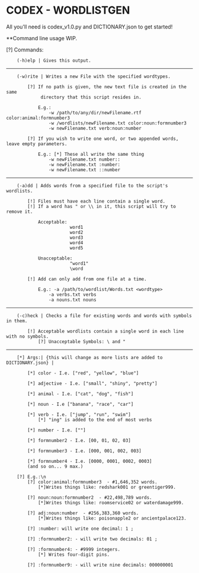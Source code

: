 # CODEX - WORDLISTGEN

All you'll need is codex_v1.0.py and DICTIONARY.json to get started!

**Command line usage WIP.

[?] Commands:

        (-h)elp | Gives this output.
------------------------------------------------------------------------------------
        (-w)rite | Writes a new File with the specified wordtypes.
            
            [?] If no path is given, the new text file is created in the same
                 directory that this script resides in.
              
                E.g.: 
                    -w /path/to/any/dir/newFilename.rtf color:animal:formnumber3
                    -w /wordlists/newFilename.txt color:noun:formnumber3
                    -w newFilename.txt verb:noun:number

            [?] If you wish to write one word, or two appended words, leave empty parameters.
                
                E.g.: [*] These all write the same thing
                    -w newFilename.txt number:: 
                    -w newFilename.txt :number:
                    -w newFilename.txt ::number

------------------------------------------------------------------------------------
        (-a)dd | Adds words from a specified file to the script's wordlists.
            
            [!] Files must have each line contain a single word.
            [!] If a word has " or \\ in it, this script will try to remove it.
                
                Acceptable:
                            word1
                            word2
                            word3
                            word4
                            word5

                Unacceptable:
                            "word1"
                            \word

            [!] Add can only add from one file at a time.

                E.g.: -a /path/to/wordlist/Words.txt <wordtype>
                    -a verbs.txt verbs
                    -a nouns.txt nouns

------------------------------------------------------------------------------------
        (-c)heck | Checks a file for existing words and words with symbols in them.

            [!] Acceptable wordlists contain a single word in each line with no symbols.
                [?] Unacceptable Symbols: \ and "
                
------------------------------------------------------------------------------------
        [*] Args:| {this will change as more lists are added to DICTIONARY.json} |

            [*] color - I.e. ["red", "yellow", "blue"]

            [*] adjective - I.e. ["small", "shiny", "pretty"]

            [*] animal - I.e. ["cat", "dog", "fish"]

            [*] noun - I.e ["banana", "race", "car"]

            [*] verb - I.e. ["jump", "run", "swim"]
                [*] "ing" is added to the end of most verbs

            [*] number - I.e. [""]

            [*] formnumber2 - I.e. [00, 01, 02, 03]

            [*] formnumber3 - I.e. [000, 001, 002, 003]
            
            [*] formnumber4 - I.e. [0000, 0001, 0002, 0003]
            (and so on... 9 max.)

        [?] E.g.:\n 
            [?] color:animal:formnumber3  - #1,646,352 words.
                [*]Writes things like: redshark001 or greentiger999.

            [?] noun:noun:formnumber2  - #22,498,789 words.
                [*]Writes things like: roomservice02 or waterdamage999.

            [?] adj:noun:number  - #256,383,360 words.
                [*]Writes things like: poisonapple2 or ancientpalace123.

            [?] :number: will write one decimal: 1 ;

            [?] :formnumber2: - will write two decimals: 01 ;

            [?] :formnumber4: - #9999 integers.
                [*] Writes four-digit pins.

            [?] :formnumber9: - will write nine decimals: 000000001
